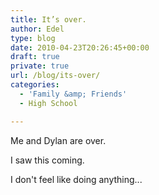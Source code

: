 ```yaml
---
title: It’s over.
author: Edel
type: blog
date: 2010-04-23T20:26:45+00:00
draft: true
private: true
url: /blog/its-over/
categories:
  - 'Family &amp; Friends'
  - High School

---
```

Me and Dylan are over.
  
I saw this coming.
  
I don't feel like doing anything...


